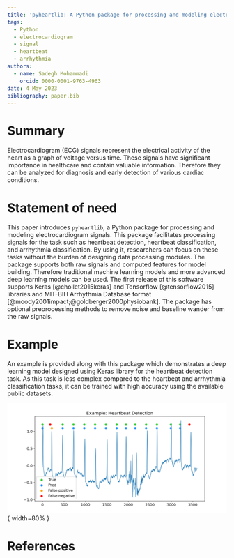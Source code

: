 ```yaml
---
title: 'pyheartlib: A Python package for processing and modeling electrocardiogram signals'
tags:
  - Python
  - electrocardiogram
  - signal
  - heartbeat
  - arrhythmia
authors:
  - name: Sadegh Mohammadi
    orcid: 0000-0001-9763-4963
date: 4 May 2023
bibliography: paper.bib
---
```


# Summary

Electrocardiogram (ECG) signals represent the electrical activity of the heart as a graph of voltage versus time. These signals have significant importance in healthcare and contain valuable information. Therefore they can be analyzed for diagnosis and early detection of various cardiac conditions. 


# Statement of need

This paper introduces `pyheartlib`, a Python package for processing and modeling electrocardiogram signals. This package facilitates processing signals for the task such as heartbeat detection, heartbeat classification, and arrhythmia classification. By using it, researchers can focus on these tasks without the burden of designing data processing modules. The package supports both raw signals and computed features for model building. Therefore traditional machine learning models and more advanced deep learning models can be used. The first release of this software supports Keras [@chollet2015keras] and Tensorflow [@tensorflow2015] libraries and MIT-BIH Arrhythmia Database format [@moody2001impact;@goldberger2000physiobank]. The package has optional preprocessing methods to remove noise and baseline wander from the raw signals.

# Example

An example is provided along with this package which demonstrates a deep learning model designed using Keras library for the heartbeat detection task. As this task is less complex compared to the heartbeat and arrhythmia classification tasks, it can be trained with high accuracy using the available public datasets.

![Example: heartbeat detection using deep learning.\label{fig:example}](mis.png){ width=80% }

# References